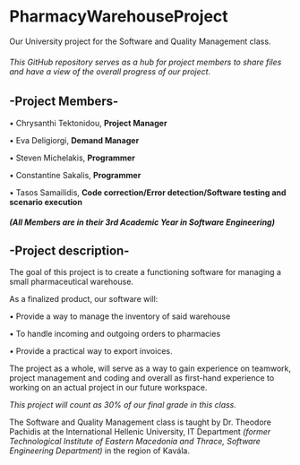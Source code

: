 # PharmacyWarehouseProject
Our University project for the Software and Quality Management class.

###### This GitHub repository serves as a hub for project members to share files and have a view of the overall progress of our project.

## -Project Members-

• Chrysanthi Tektonidou, **Project Manager**

• Eva Deligiorgi, **Demand Manager**

• Steven Michelakis, **Programmer**

• Constantine Sakalis, **Programmer**

• Tasos Samailidis, **Code correction/Error detection/Software testing and scenario execution**

##### (All Members are in their 3rd Academic Year in Software Engineering)

## -Project description-

The goal of this project is to create a functioning software for managing a small pharmaceutical warehouse.

As a finalized product, our software will:

• Provide a way to manage the inventory of said warehouse


• To handle incoming and outgoing orders to pharmacies


• Provide a practical way to export invoices.


The project as a whole, will serve as a way to gain experience on teamwork, project management and coding and overall as first-hand experience to working on an actual project in our future workspace.

*This project will count as 30% of our final grade in this class.*

The Software and Quality Management class is taught by Dr. Theodore Pachidis at the International Hellenic University, IT Department _(former Technological Institute of Eastern Macedonia and Thrace, Software Engineering Department)_ in the region of Kavála. 
